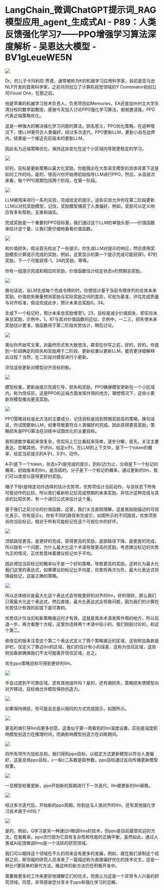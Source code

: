 # LangChain_微调ChatGPT提示词_RAG模型应用_agent_生成式AI - P89：人类反馈强化学习7——PPO增强学习算法深度解析 - 吴恩达大模型 - BV1gLeueWE5N

![](img/d3e63e5e6d65709562394ee0d0f11e6a_0.png)

Dr。的儿子卡玛利尼·贾德，通常被称为K的机器学习应用科学家，目前是亚马逊NLP开发的首席科学家，之前共同创立了计算机视觉领域的Y Combinator初创公司Visual One，在那之前。

他是苹果的机器学习技术负责人，负责项目如Memories，EA还是加州州立大学东湾分校的数学副教授，感谢今天加入讨论PPO强化学习算法，谢谢邀请我，PPO代表近端策略优化。

这是一种强大的解决强化学习问题的算法，顾名思义，PPO优化策略，在这种情况下，使LLM更符合人类偏好，经过多次迭代，PPO更新LLM，更新小且在边界内，结果是一个接近先前版本的更新LLM。

因此名为近端策略优化，保持这些变化在这个小区域内导致更稳定的学习。

![](img/d3e63e5e6d65709562394ee0d0f11e6a_2.png)

好的，目标是更新策略以最大化奖励，你能猜出在大型语言模型的具体背景下这是如何工作的吗，是的，很高兴你开始用初始指导LLM进行PPO，然后，从高层次来看，每个PPO周期包括两个阶段，在第一阶段。



![](img/d3e63e5e6d65709562394ee0d0f11e6a_4.png)

LLM被用来进行一系列实验，完成给定的提示，这些实验允许你在第二阶段更新LLM以对抗奖励模型，记住，奖励模型捕获了人类偏好，例如，奖励可以定义响应有多有帮助，无害和诚实。

完成奖励是一个重要的PPO目标量，我们通过这个LLM的单独头部——价值函数来估计这个量，让我们更仔细地看看价值函数。



![](img/d3e63e5e6d65709562394ee0d0f11e6a_6.png)

和价值损失，假设首先给出了一些提示，你生成LLM对提示的响应，然后使用奖励模型计算提示完成的奖励，例如，这里显示的第一个提示完成可能获得1。87的奖励，下一个可能获得-1。24的奖励，等等。

你有一组提示完成和相应的奖励，价值函数估计给定状态s的预期总奖励。

![](img/d3e63e5e6d65709562394ee0d0f11e6a_8.png)

换句话说，当LM生成每个完成令牌的时，你想估计基于当前令牌序列的总体未来奖励，价值损失衡量预测奖励与实际奖励之间的差异，可视为基准，评估完成质量与对齐标准，假设完成此步，预计未来总奖励0。34。

生成下一个标记时，预计未来总奖励增至1。23，目标是减少价值损失，即实际未来总奖励，示例中，1。87与其对价值函数的近似，示例中，一二三，损失使未来奖励估计更准，值函数用于第二阶段优势估计，稍后讨论。



![](img/d3e63e5e6d65709562394ee0d0f11e6a_10.png)

类似你开始写文章，对最终形式有大致想法，甚至在你写之前，好的，好的，你提到一阶段确定的损失和奖励用于二阶段，更新权重以更新LLM，能否更详细解释此过程？当然，在二阶段对模型进行小更新。

评估这些更新对模型对齐目标的影。

![](img/d3e63e5e6d65709562394ee0d0f11e6a_12.png)

模型权重，更新由提示完成引导，损失和奖励，PPO确保模型更新在一个小区域内，称为信任区，这是PPO的近端方面发挥作用的地方，理想情况下，这些小更新将模型推向更高奖励。



![](img/d3e63e5e6d65709562394ee0d0f11e6a_14.png)

PPO策略目标是此方法的主要成分，记住目标是找到预期奖励高的策略，换句话说，你试图更新LLM，权重导致更符合人类偏好的完成，因此获得更高奖励，策略损失是PPO算法在训练中试图优化的主要目标。

我知道数学看起来很复杂，但实际上它比看起来简单，逐步分解，首先，关注主要表达，忽略其他，子t的π，给定s子t，在LLM的上下文中，是下一个token的概率，给定当前提示的A子t，S子t，动作。

A子t是下一个token，状态s子t是完成的提示，到标记t为止，分母是下一个标记的概率，初始版本的llm，是冻结的，分子是下一个标记的概率，通过更新的llm，我们可以改变以获得更好的奖励。

帽子下标t是特定动作选择的估计优势项，优势项估计当前动作，与该状态下所有可能动作的比较，所以我们看新标记后完成预期的未来奖励，并估计这种完成与其余的比较优势，有一个递归公式来估计这个量。

基于我们之前讨论的价值函数，这里，我们关注直观理解，这是我刚刚描述的可视化表示，你有提示s，你有不同的路径来完成它，如图所示的不同路径，优势项告诉你当前标记，相对于所有可能标记在这个可视化中的好坏。



![](img/d3e63e5e6d65709562394ee0d0f11e6a_16.png)

顶部路径更高，是更好的完成，获得更高的奖励，底部路径下降，是更差的完成，所以我有一个问题，为什么最大化这个术语导致更高的奖励，考虑建议标记的优势为正的情况，正优势意味着建议标记优于平均。

因此增加当前标记的概率似乎是一个好的策略，导致更高的奖励，这转化为最大化我们这里的表达式，如果建议的标记比平均差，优势将再次为负，最大化表达式将降级标记，这是正确的策略。



![](img/d3e63e5e6d65709562394ee0d0f11e6a_18.png)

所以总体结论是最大化这个表达式会导致更好的对齐的llm，好的很好，那么我们只需最大化这个表达式，然后直接，最大化表达式会导致问题，因为我们的计算在优势估计有效的前提下是可靠的。

优势估计仅当旧和新策略接近时才有效，这就是其余术语发挥作用的地方，所以后退一步，再次看整个方程，这里你选择两个术语中较小的，我们刚刚讨论的，和这个第二。

修改后的版本注意这个第二个表达式定义了两个策略接近的区域，这些附加条款是护栏，仅定义了靠近llm的区域，我们的估计有小的误差，这称为信任区域，这些附加条款确保我们不太可能离开信任区域，总之。

优化ppo策略目标可得到更好的llm。

![](img/d3e63e5e6d65709562394ee0d0f11e6a_20.png)

不会过度到不可靠区域，还有其他组件吗？是的，还有熵损失，策略损失使模型向对齐移动，目标熵允许模型保持创造力。



![](img/d3e63e5e6d65709562394ee0d0f11e6a_22.png)

如果保持熵低，你可能会总是以相同的方式完成提示，如图所示。

![](img/d3e63e5e6d65709562394ee0d0f11e6a_24.png)

更高的熵引导llm向更多创意，这类似于第一周看到的llm温度设置，区别是温度影响模型创造力在推理时间，而熵影响模型创造力在训练期间。



![](img/d3e63e5e6d65709562394ee0d0f11e6a_26.png)

将所有项作为加权总和，我们得到ppo目标，以稳定方式更新模型以符合人类偏好，这是总体ppo目标，c一和c二系数是超参数，ppo目标通过反向传播更新模型权重。



![](img/d3e63e5e6d65709562394ee0d0f11e6a_28.png)

一旦模型权重更新，ppo开始新的周期进行下一次迭代，llm被更新的llm替换。

![](img/d3e63e5e6d65709562394ee0d0f11e6a_30.png)

经过多次迭代后，开始新的ppo周期，你到达与人类对齐的llm，还有其他强化学习技术用于rhf吗？

![](img/d3e63e5e6d65709562394ee0d0f11e6a_32.png)

是的，例如，Q学习是另一种通过rl微调llms的技术，但ppo是目前最受欢迎的方法，在我看来，ppo流行因为它具有复杂性和性能的正确平衡，虽然如此，通过人类或AI反馈微调llms是一个活跃的研究领域。

我们可以期待这个领域在不久的将来会有更多的发展，例如，就在我们录制这个视频之前，斯坦福的研究人员发表了一篇描述称为直接偏好优化的技术论文，这是一种比rf更简单的替代方法，像这样的新方法仍在积极开发中。

需要做更多的工作来更好地理解它们的优点，但我认为这是一个非常令人兴奋的研究领域，同意，非常感谢您分享关于ppo和强化学习的见解。

